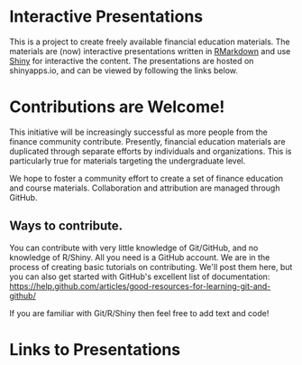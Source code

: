 # Interactive Presentations

This is a project to create freely available financial education materials. The materials are (now) interactive presentations written in [RMarkdown](http://rmarkdown.rstudio.com/) and use [Shiny](http://shiny.rstudio.com/) for interactive the content.  The presentations are hosted on shinyapps.io, and can be viewed by following the links below.

# Contributions are Welcome!

This initiative will be increasingly successful as more people from the finance community contribute.  Presently, financial education materials are duplicated through separate efforts by individuals and organizations. This is particularly true for materials targeting the undergraduate level.

We hope to foster a community effort to create a set of finance education and course materials. Collaboration and attribution are managed through GitHub.

## Ways to contribute.

You can contribute with very little knowledge of Git/GitHub, and no knowledge of R/Shiny.  All you need is a GitHub account.  We are in the process of creating basic tutorials on contributing. We'll post them here, but you can also get started with GitHub's excellent list of documentation: https://help.github.com/articles/good-resources-for-learning-git-and-github/

If you are familiar with Git/R/Shiny then feel free to add text and code!  

# Links to Presentations

